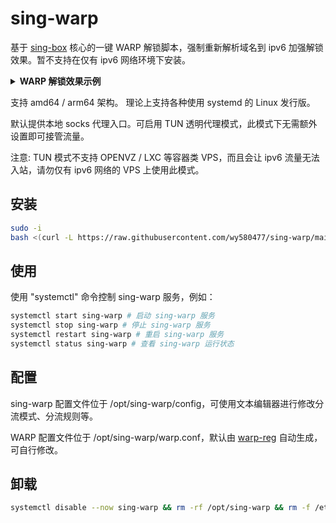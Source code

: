 # sing-warp

基于 [sing-box](https://github.com/SagerNet/sing-box) 核心的一键 WARP 解锁脚本，强制重新解析域名到 ipv6 加强解锁效果。暂不支持在仅有 ipv6 网络环境下安装。

   <details>
      <summary><b>WARP 解锁效果示例</b></summary>      
      
  ![image](https://github.com/wy580477/sing-warp/assets/98247050/236d6ed1-d3a6-47c6-9285-6fd942d59976)

      
   </details>

支持 amd64 / arm64 架构。 理论上支持各种使用 systemd 的 Linux 发行版。

默认提供本地 socks 代理入口。可启用 TUN 透明代理模式，此模式下无需额外设置即可接管流量。

注意: TUN 模式不支持 OPENVZ / LXC 等容器类 VPS，而且会让 ipv6 流量无法入站，请勿仅有 ipv6 网络的 VPS 上使用此模式。


## 安装

```bash
sudo -i
bash <(curl -L https://raw.githubusercontent.com/wy580477/sing-warp/main/install.sh) 
```

## 使用

使用 "systemctl" 命令控制 sing-warp 服务，例如：

```bash
systemctl start sing-warp # 启动 sing-warp 服务
systemctl stop sing-warp # 停止 sing-warp 服务
systemctl restart sing-warp # 重启 sing-warp 服务
systemctl status sing-warp # 查看 sing-warp 运行状态
```

## 配置

sing-warp 配置文件位于 /opt/sing-warp/config，可使用文本编辑器进行修改分流模式、分流规则等。

WARP 配置文件位于 /opt/sing-warp/warp.conf，默认由 [warp-reg](https://github.com/badafans/warp-reg) 自动生成，可自行修改。

## 卸载

```bash
systemctl disable --now sing-warp && rm -rf /opt/sing-warp && rm -f /etc/systemd/system/sing-warp.service
```
